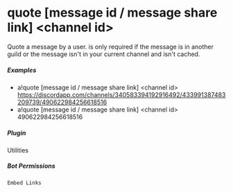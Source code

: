 # quote [message id / message share link] &lt;channel id&gt;

Quote a message by a user. <channel id> is only required if the message is in another guild or the message isn't in your current channel and isn't cached.
			

##### Examples

* a!quote [message id / message share link] &lt;channel id&gt; https://discordapp.com/channels/340583394192916492/433991387483209739/490622984256618516
* a!quote [message id / message share link] &lt;channel id&gt; 490622984256618516


##### Plugin
Utilities


##### Bot Permissions
`Embed Links`